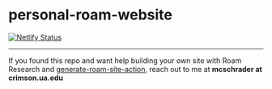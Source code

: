 # personal-roam-website

[![Netlify Status](https://api.netlify.com/api/v1/badges/d14de6c8-e30f-4f3a-be01-703ca3ce2d74/deploy-status)](https://app.netlify.com/sites/fervent-raman-2f8c8d/deploys)

---

If you found this repo and want help building your own site with Roam Research and [generate-roam-site-action](https://github.com/dvargas92495/generate-roam-site-action), reach out to me at **mcschrader at crimson.ua.edu**
